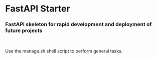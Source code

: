 # FastAPI Starter

### FastAPI skeleton for rapid development and deployment of future projects

<br>

Use the manage.sh shell script to perform general tasks.

<br>

